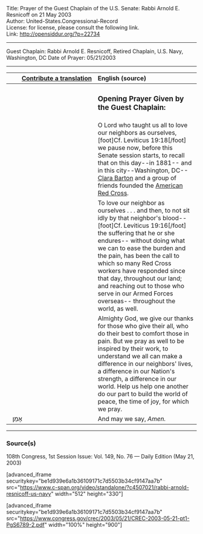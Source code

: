 <html>
<head></head>
<body>
Title: Prayer of the Guest Chaplain of the U.S. Senate: Rabbi Arnold E. Resnicoff on 21 May 2003<br />
Author: United-States.Congressional-Record<br />
License: for license, please consult the following link.<br />
Link: <a href="http://opensiddur.org/?p=22734">http://opensiddur.org/?p=22734</a>
<p />
<hr />

Guest Chaplain: Rabbi Arnold E. Resnicoff, Retired Chaplain, U.S. Navy, Washington, DC
Date of Prayer: 05/21/2003

<hr />

<table style="margin-left: auto;margin-right: auto;" class="draggable">
<thead><tr><th id="x" style="text-align: right;"><a href="/contributing/upload/">Contribute a translation</a></th><th style="text-align: left;">English (source)</th></tr></thead>
<tbody>
<tr><td style="vertical-align:top;" width="46%">
<div class="liturgy"><span lang="he">

</span></div></td>
 
<td style="vertical-align:top;" width="53%">
<div class="english">
<h3>Opening Prayer Given by the Guest Chaplain:</h3>
</div></td></tr>


<tr><td style="vertical-align:top;" width="46%">
<div class="liturgy"><span lang="he">

</span></div></td>
 
<td style="vertical-align:top;" width="53%">
<div class="english">
O Lord who taught us all to love our neighbors as ourselves,[foot]Cf. Leviticus 19:18[/foot]&nbsp;
we pause now, before this Senate session starts, 
to recall that on this day--in 1881--
and in this city--Washington, DC--
<a href="https://en.wikipedia.org/wiki/Clara_Barton">Clara Barton</a> and a group of friends 
founded the <a href="https://en.wikipedia.org/wiki/American_Red_Cross">American Red Cross</a>.
</div></td></tr>


<tr><td style="vertical-align:top;" width="46%">
<div class="liturgy"><span lang="he">

</span></div></td>
 
<td style="vertical-align:top;" width="53%">
<div class="english">
To love our neighbor as ourselves . . . 
and then, to not sit idly by that neighbor's blood--[foot]Cf. Leviticus 19:16[/foot]&nbsp;
the suffering that he or she endures--
without doing what we can 
to ease the burden and the pain, 
has been the call to which so many Red Cross workers 
have responded since that day, 
throughout our land; 
and reaching out to those who serve in our Armed Forces overseas--
throughout the world, as well.
</div></td></tr>


<tr><td style="vertical-align:top;" width="46%">
<div class="liturgy"><span lang="he">

</span></div></td>
 
<td style="vertical-align:top;" width="53%">
<div class="english">
Almighty God, 
we give our thanks for those who give their all, 
who do their best to comfort those in pain. 
But we pray as well to be inspired by their work, 
to understand we all can make a difference in our neighbors' lives, 
a difference in our Nation's strength, 
a difference in our world. 
Help us help one another do our part 
to build the world of peace, 
the time of joy, 
for which we pray. 
</div></td></tr>


<tr><td style="vertical-align:top;" width="46%">
<div class="liturgy"><span lang="he">
&nbsp;
אָמֵן׃
</span></div></td>
 
<td style="vertical-align:top;" width="53%">
<div class="english">
And may we say, 
<em>Amen.</em>
</div></td></tr>
</tbody></table>

<hr />

<h3>Source(s)</h3>

108th Congress, 1st Session
Issue: Vol. 149, No. 76 — Daily Edition (May 21, 2003)

[advanced_iframe securitykey="be1d939e6a1b36109171c7d5503b34cf9147aa7b" src="https://www.c-span.org/video/standalone/?c4507021/rabbi-arnold-resnicoff-us-navy" width="512" height="330"]

[advanced_iframe securitykey="be1d939e6a1b36109171c7d5503b34cf9147aa7b" src="https://www.congress.gov/crec/2003/05/21/CREC-2003-05-21-pt1-PgS6789-2.pdf" width="100%" height="900"]
</body>
</html>